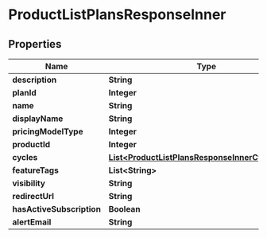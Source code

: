 

# ProductListPlansResponseInner


## Properties

| Name | Type | Description | Notes |
|------------ | ------------- | ------------- | -------------|
|**description** | **String** |  |  [optional] |
|**planId** | **Integer** |  |  [optional] |
|**name** | **String** |  |  [optional] |
|**displayName** | **String** |  |  [optional] |
|**pricingModelType** | **Integer** |  |  [optional] |
|**productId** | **Integer** |  |  [optional] |
|**cycles** | [**List&lt;ProductListPlansResponseInnerCyclesInner&gt;**](ProductListPlansResponseInnerCyclesInner.md) |  |  [optional] |
|**featureTags** | **List&lt;String&gt;** |  |  [optional] |
|**visibility** | **String** |  |  [optional] |
|**redirectUrl** | **String** |  |  [optional] |
|**hasActiveSubscription** | **Boolean** |  |  [optional] |
|**alertEmail** | **String** |  |  [optional] |



